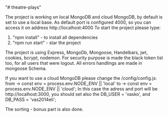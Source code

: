 "# theatre-plays" 

The project is working on local MongoDB and cloud MongoDB, by default is set to use a local base.
As default port is configured  4000, so you can access it on address http://localhost:4000
To start the project please type:
1) "npm install" - to install all dependencies
2) "npm run start" - star the project

The project is using Express, MongoDb, Mongoose, Handelbars, jwt, cookies, bcrypt, nodemon.
For security purpose is made the black token list too, for all users that were logout.
All errors handlings are made in mongoose Schema.

If you want to use a cloud MongoDB please change the /config/config.js:
from -> const env = process.env.NODE_ENV || 'local' 
to -> const env = process.env.NODE_ENV || 'cloud';
In this case the adress and port will be http://localhost:3000, you should set also the DB_USER = 'vasko', and DB_PASS = 'vas2014eli';

The sorting - bonus part is also done.
